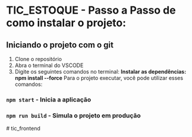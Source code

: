 # TIC_ESTOQUE - Passo a Passo de como instalar o projeto:

## Iniciando o projeto com o git

1) Clone o repositório
2) Abra o terminal do VSCODE
3) Digite os seguintes comandos no terminal:
**Instalar as dependências: npm install --force**
Para o projeto executar, você pode utilizar esses comandos:
### `npm start` - Inicia a aplicação
### `npm run build` - Simula o projeto em produção
   
#   t i c _ f r o n t e n d 
 
 
